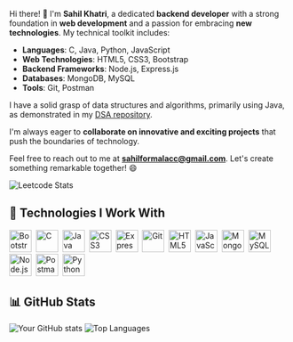 Hi there! 👋 I'm **Sahil Khatri**, a dedicated **backend developer** with a strong foundation in **web development** and a passion for embracing **new technologies**. My technical toolkit includes:

- **Languages**: C, Java, Python, JavaScript
- **Web Technologies**: HTML5, CSS3, Bootstrap
- **Backend Frameworks**: Node.js, Express.js
- **Databases**: MongoDB, MySQL
- **Tools**: Git, Postman

I have a solid grasp of data structures and algorithms, primarily using Java, as demonstrated in my [DSA repository](https://github.com/SAHILKHATRI11/DSA).

I'm always eager to **collaborate on innovative and exciting projects** that push the boundaries of technology.

Feel free to reach out to me at **[sahilformalacc@gmail.com](mailto:sahilformalacc@gmail.com)**. Let's create something remarkable together! 😄 





![Leetcode Stats](https://leetcard.jacoblin.cool/SAHILKHATRI11?ext=activity)





## 🚀 Technologies I Work With

<p>
  <img src="https://cdn.jsdelivr.net/gh/devicons/devicon/icons/bootstrap/bootstrap-original.svg" title="Bootstrap" width="40" height="40"/>&nbsp;
  <img src="https://cdn.jsdelivr.net/gh/devicons/devicon/icons/c/c-original.svg" title="C" width="40" height="40"/>&nbsp;
  <img src="https://cdn.jsdelivr.net/gh/devicons/devicon/icons/java/java-original.svg" title="Java" width="40" height="40"/>&nbsp;
  <img src="https://cdn.jsdelivr.net/gh/devicons/devicon/icons/css3/css3-original.svg" title="CSS3" width="40" height="40"/>&nbsp;
  <img src="https://cdn.jsdelivr.net/gh/devicons/devicon/icons/express/express-original.svg" title="Express.js" width="40" height="40"/>&nbsp;
  <img src="https://cdn.jsdelivr.net/gh/devicons/devicon/icons/git/git-original.svg" title="Git" width="40" height="40"/>&nbsp;
  <img src="https://cdn.jsdelivr.net/gh/devicons/devicon/icons/html5/html5-original.svg" title="HTML5" width="40" height="40"/>&nbsp;
  <img src="https://cdn.jsdelivr.net/gh/devicons/devicon/icons/javascript/javascript-original.svg" title="JavaScript" width="40" height="40"/>&nbsp;
  <img src="https://cdn.jsdelivr.net/gh/devicons/devicon/icons/mongodb/mongodb-original.svg" title="MongoDB" width="40" height="40"/>&nbsp;
  <img src="https://cdn.jsdelivr.net/gh/devicons/devicon/icons/mysql/mysql-original.svg" title="MySQL" width="40" height="40"/>&nbsp;
  <img src="https://cdn.jsdelivr.net/gh/devicons/devicon/icons/nodejs/nodejs-original.svg" title="Node.js" width="40" height="40"/>&nbsp;
  <img src="https://www.vectorlogo.zone/logos/getpostman/getpostman-icon.svg" title="Postman" width="40" height="40"/>&nbsp;
  <img src="https://cdn.jsdelivr.net/gh/devicons/devicon/icons/python/python-original.svg" title="Python" width="40" height="40"/>&nbsp;
</p>


## 📊 GitHub Stats

![Your GitHub stats](https://github-readme-stats.vercel.app/api?username=SAHILKHATRI11&show_icons=true&theme=radical)
![Top Languages](https://github-readme-stats.vercel.app/api/top-langs/?username=SAHILKHATRI11&layout=compact&theme=radical)
